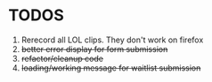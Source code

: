 # TODOS
1. Rerecord all LOL clips. They don't work on firefox
2. ~~better error display for form submission~~
3. ~~refactor/cleanup code~~
4. ~~loading/working message for waitlist submission~~